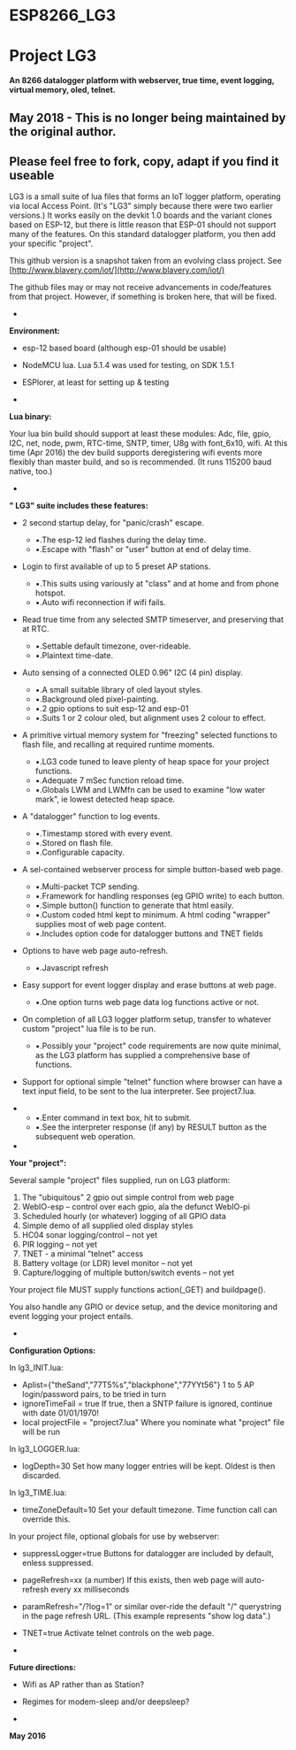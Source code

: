 # ESP8266_LG3


# Project LG3

**An 8266 datalogger platform with webserver, true time, event logging, virtual memory, oled, telnet.**

## May 2018 - This is no longer being maintained by the original author.
## Please feel free to fork, copy, adapt if you find it useable

LG3 is a small suite of lua files that forms an IoT logger platform, operating via local Access Point.  (It's "LG3" simply because there were two earlier versions.) It works easily on the devkit 1.0 boards and the variant clones based on ESP-12, but there is little reason that ESP-01 should not support many of the features. On this standard datalogger platform, you then add your specific "project".

This github version is a snapshot taken from an evolving class project. See [http://www.blavery.com/iot/](http://www.blavery.com/iot/)

The github files may or may not receive advancements in code/features from that project. However, if something is broken here, that will be fixed.

-

**Environment:**

- esp-12 based board (although esp-01 should be usable)
- NodeMCU lua. Lua 5.1.4 was used for testing, on SDK 1.5.1
- ESPlorer, at least for setting up & testing


-
**Lua binary:**

Your lua bin build should support at least these modules:  Adc, file, gpio, I2C, net, node, pwm, RTC-time, SNTP, timer, U8g with font\_6x10, wifi. At this time (Apr 2016) the dev build supports deregistering wifi events more flexibly than master build, and so is recommended.  (It runs 115200 baud native, too.)

-
 
**" LG3" suite includes these features:**

 - 2 second startup delay, for "panic/crash" escape.

    - ▪.The esp-12 led flashes during the delay time.
    - ▪.Escape with "flash" or "user" button at end of delay time.
 - Login to first available of up to 5 preset AP stations.

    - ▪.This suits using variously at "class" and at home and from phone hotspot.
    - ▪.Auto wifi reconnection if wifi fails.
 - Read true time from any selected SMTP timeserver, and preserving that at RTC.

    - ▪.Settable default timezone, over-rideable.
    - ▪.Plaintext time-date.
 - Auto sensing of a connected OLED 0.96" I2C (4 pin) display.
    - ▪.A small suitable library of oled layout styles.
    - ▪.Background oled pixel-painting.
    - ▪.2 gpio options to suit esp-12 and esp-01
    - ▪.Suits 1 or 2 colour oled, but alignment uses 2 colour to effect.

 - A primitive virtual memory system for "freezing" selected functions to flash file, and recalling at required runtime moments.
    - ▪.LG3 code tuned to leave plenty of heap space for your project functions.
    - ▪.Adequate 7 mSec function reload time.
    - ▪.Globals LWM and LWMfn can be used to examine "low water mark", ie lowest detected heap space.
 - A "datalogger" function to log events.
    - ▪.Timestamp stored with every event.
    - ▪.Stored on flash file.
    - ▪.Configurable capacity.
 - A sel-contained webserver process for simple button-based web page.

    - ▪.Multi-packet TCP sending.
    - ▪.Framework for handling responses (eg GPIO write) to each button.
    - ▪.Simple button() function to generate that html easily.
    - ▪.Custom coded html kept to minimum. A html coding "wrapper" supplies most of web page content.
    - ▪.Includes option code for datalogger buttons and TNET fields
 - Options to have web page auto-refresh.

    - ▪.Javascript refresh
 - Easy support for event logger display and erase buttons at web page.

    - ▪.One option turns web page data log functions active or not.
 - On completion of all LG3 logger platform setup, transfer to whatever custom "project" lua file is to be run.

    - ▪.Possibly your "project" code requirements are now quite minimal, as the LG3 platform has supplied a comprehensive base of functions.
 - Support for optional simple "telnet" function where browser can have a text input field, to be sent to the lua interpreter. See project7.lua.
  -
    - ▪.Enter command in text box, hit <ENTER> to submit.
    - ▪.See the interpreter response (if any) by RESULT button as the subsequent web operation.

-


**Your "project":**

Several sample "project" files supplied, run on LG3 platform:

 1. The "ubiquitous" 2 gpio out simple control from web page  
 2. WebIO-esp – control over each gpio, ala the defunct WebIO-pi
 3. Scheduled hourly (or whatever) logging of all GPIO data  
 4. Simple demo of all supplied oled display styles  
 5. HC04 sonar logging/control – not yet  
 6. PIR logging – not yet  
 7. TNET - a minimal "telnet" access
 8. Battery voltage (or LDR) level monitor – not yet
 8. Capture/logging of multiple button/switch events – not yet


Your project file MUST supply functions action(\_GET) and buildpage().

You also handle any GPIO or device setup, and the device monitoring and event logging your project entails.

-

**Configuration Options:**

In lg3\_INIT.lua:

- Aplist={"theSand","77T5%s","blackphone","77YYt56"}
1 to 5 AP login/password pairs, to be tried in turn
- ignoreTimeFail = true
If true, then a SNTP failure is ignored, continue with date 01/01/1970!
- local projectFile = "project7.lua"
Where you nominate what "project" file will be run

In lg3\_LOGGER.lua:

- logDepth=30
Set how many logger entries will be kept. Oldest is then discarded.

In lg3\_TIME.lua:

- timeZoneDefault=10
Set your default timezone. Time function call can override this.

In your project file, optional globals for use by webserver:

- suppressLogger=true
Buttons for datalogger are included by default, enless suppressed.
- pageRefresh=xx (a number)
If this exists, then web page will auto-refresh every xx milliseconds
- paramRefresh="/?log=1"     or similar
over-ride the default "/" querystring in the page refresh URL. (This example represents "show log data".)
- TNET=true
Activate telnet controls on the web page.

-

**Future directions:**

- Wifi as AP rather than as Station?
- Regimes for modem-sleep and/or deepsleep?

-

**May 2016**



